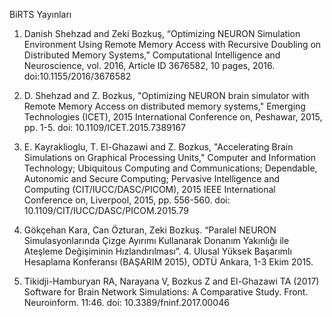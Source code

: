 BiRTS Yayınları

1.	Danish Shehzad and Zeki Bozkuş, “Optimizing NEURON Simulation Environment Using Remote Memory Access with Recursive Doubling on Distributed Memory Systems,” Computational Intelligence and Neuroscience, vol. 2016, Article ID 3676582, 10 pages, 2016. doi:10.1155/2016/3676582

2.	D. Shehzad and Z. Bozkus, "Optimizing NEURON brain simulator with Remote Memory Access on distributed memory systems," Emerging Technologies (ICET), 2015 International Conference on, Peshawar, 2015, pp. 1-5. doi: 10.1109/ICET.2015.7389167

3.	E. Kayraklioglu, T. El-Ghazawi and Z. Bozkus, "Accelerating Brain Simulations on Graphical Processing Units," Computer and Information Technology; Ubiquitous Computing and Communications; Dependable, Autonomic and Secure Computing; Pervasive Intelligence and Computing (CIT/IUCC/DASC/PICOM), 2015 IEEE International Conference on, Liverpool, 2015, pp. 556-560. doi: 10.1109/CIT/IUCC/DASC/PICOM.2015.79

4.	Gökçehan Kara, Can Özturan, Zeki Bozkuş. “Paralel NEURON Simulasyonlarında Çizge Ayırımı Kullanarak Donanım Yakınlığı ile Ateşleme Değişiminin Hızlandırılması”. 4. Ulusal Yüksek Başarımlı Hesaplama Konferansı (BAŞARIM 2015), ODTÜ Ankara, 1-3 Ekim 2015.

5.	Tikidji-Hamburyan RA, Narayana V, Bozkus Z and El-Ghazawi TA (2017) Software for Brain Network Simulations: A Comparative Study. Front. Neuroinform. 11:46. doi: 10.3389/fninf.2017.00046

